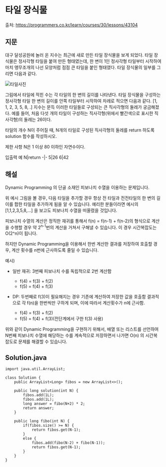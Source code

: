 # 타일 장식물

출처: https://programmers.co.kr/learn/courses/30/lessons/43104

## 지문

대구 달성공원에 놀러 온 지수는 최근에 새로 만든 타일 장식물을 보게 되었다. 타일 장식물은 정사각형 타일을 붙여 만든 형태였는데, 한 변이 1인 정사각형 타일부터 시작하여 마치 앵무조개의 나선 모양처럼 점점 큰 타일을 붙인 형태였다. 타일 장식물의 일부를 그리면 다음과 같다.

![타일사진](https://grepp-programmers.s3.amazonaws.com/files/production/3e31bedd54/fcc48066-e72f-45c8-af03-e4360b58b589.png)

그림에서 타일에 적힌 수는 각 타일의 한 변의 길이를 나타낸다. 타일 장식물을 구성하는 정사각형 타일 한 변의 길이를 안쪽 타일부터 시작하여 차례로 적으면 다음과 같다.
[1, 1, 2, 3, 5, 8, .]
지수는 문득 이러한 타일들로 구성되는 큰 직사각형의 둘레가 궁금해졌다. 예를 들어, 처음 다섯 개의 타일이 구성하는 직사각형(위에서 빨간색으로 표시한 직사각형)의 둘레는 26이다.

타일의 개수 N이 주어질 때, N개의 타일로 구성된 직사각형의 둘레를 return 하도록 solution 함수를 작성하시오.

제한 사항
N은 1 이상 80 이하인 자연수이다.

입출력 예
N|return
-|-
5|26
6|42

## 해설

Dynamic Programming 의 단골 소재인 피보나치 수열을 이용하는 문제입니다.

위 예시 그림을 볼 경우, 다음 타일을 추가할 경우 항상 전 타일과 전전타일의 한 변의 길이를 합한 타일을 추가하게 됨을 알 수 있습니다. 예리한 분들이라면 예시의 [1,1,2,3,5,8,...] 을 보고도 피보나치 수열을 떠올렸을 것입니다.

피보나치 수열의 계산은 정직한 재귀를 통해서 f(n) = f(n-1) + f(n-2)의 형식으로 계산을 수행할 경우 약 2<sup>n-1</sup>번의 계산을 거쳐서 구해낼 수 있습니다. 이 경우 시간복잡도는 O(2^n)이 됩니다.

하지만 Dynamic Programming을 이용해서 한번 계산한 결과를 저장하여 호출할 경우, 계산 횟수를 n번에 근사하도록 줄일 수 있습니다.

예시)

- 일반 재귀: 3번째 피보나치 수를 독립적으로 2번 계산함
  - f(4) = f(3) + f(2)
  - f(5) = f(4) + f(3)

- DP: 두번째로 f(3)이 필요해지는 경우 기존에 계산하여 저장한 값을 호출함 결과적으로 각 f(n)을 한번씩만 구하게 되며, 이에 따라서 계산횟수가 n에 근사함.
  - f(4) = f(3) + f(2)
  - f(5) = f(4) + f(3)(전단계에서 구한 f(3) 사용)

위와 같이 Dynamic Programming을 구현하기 위해서, 배열 또는 리스트를 선언하여 N번째 피보나치 수열에 해당하는 수를 계속적으로 저장하면서 나가면 O(n) 의 시간복잡도로 문제를 해결할 수 있습니다.

## Solution.java
~~~
import java.util.ArrayList;

class Solution {
    public ArrayList<Long> fibos = new ArrayList<>();

    public long solution(int N) {
        fibos.add(1L);
        fibos.add(1L);
        long answer = fibo(N+2) * 2;
        return answer;
    }

    public long fibo(int N) {
        if(fibos.size() >= N) {
            return fibos.get(N-1);
        }
        else {
            fibos.add(fibo(N-2) + fibo(N-1));
            return fibos.get(N-1);
        }
    }
}
~~~
